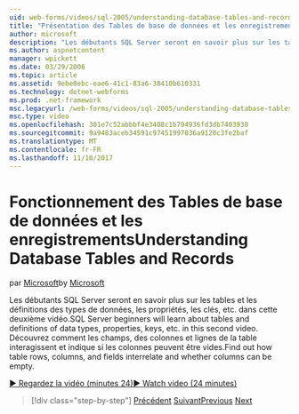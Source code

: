 ```yaml
---
uid: web-forms/videos/sql-2005/understanding-database-tables-and-records
title: "Présentation des Tables de base de données et les enregistrements | Documents Microsoft"
author: microsoft
description: "Les débutants SQL Server seront en savoir plus sur les tables et les définitions des types de données, les propriétés, les clés, etc. dans cette deuxième vidéo. Découvrez comment les lignes de table, les colonnes, un..."
ms.author: aspnetcontent
manager: wpickett
ms.date: 03/29/2006
ms.topic: article
ms.assetid: 9ebe8ebc-eae6-41c1-83a6-38410b610331
ms.technology: dotnet-webforms
ms.prod: .net-framework
msc.legacyurl: /web-forms/videos/sql-2005/understanding-database-tables-and-records
msc.type: video
ms.openlocfilehash: 301e7c52abbbf4e3408c1b794936fd3db7403930
ms.sourcegitcommit: 9a9483aceb34591c97451997036a9120c3fe2baf
ms.translationtype: MT
ms.contentlocale: fr-FR
ms.lasthandoff: 11/10/2017
---
```

<a name="understanding-database-tables-and-records"></a><span data-ttu-id="44fd1-104">Fonctionnement des Tables de base de données et les enregistrements</span><span class="sxs-lookup"><span data-stu-id="44fd1-104">Understanding Database Tables and Records</span></span>
====================
<span data-ttu-id="44fd1-105">par [Microsoft](https://github.com/microsoft)</span><span class="sxs-lookup"><span data-stu-id="44fd1-105">by [Microsoft](https://github.com/microsoft)</span></span>

<span data-ttu-id="44fd1-106">Les débutants SQL Server seront en savoir plus sur les tables et les définitions des types de données, les propriétés, les clés, etc. dans cette deuxième vidéo.</span><span class="sxs-lookup"><span data-stu-id="44fd1-106">SQL Server beginners will learn about tables and definitions of data types, properties, keys, etc. in this second video.</span></span> <span data-ttu-id="44fd1-107">Découvrez comment les champs, des colonnes et lignes de la table interagissent et indique si les colonnes peuvent être vides.</span><span class="sxs-lookup"><span data-stu-id="44fd1-107">Find out how table rows, columns, and fields interrelate and whether columns can be empty.</span></span>

[<span data-ttu-id="44fd1-108">&#9654; Regardez la vidéo (minutes 24)</span><span class="sxs-lookup"><span data-stu-id="44fd1-108">&#9654; Watch video (24 minutes)</span></span>](https://channel9.msdn.com/Blogs/ASP-NET-Site-Videos/understanding-database-tables-and-records)

>[!div class="step-by-step"]
<span data-ttu-id="44fd1-109">[Précédent](what-is-a-database.md)
[Suivant](more-about-column-data-types-and-other-properties.md)</span><span class="sxs-lookup"><span data-stu-id="44fd1-109">[Previous](what-is-a-database.md)
[Next](more-about-column-data-types-and-other-properties.md)</span></span>
